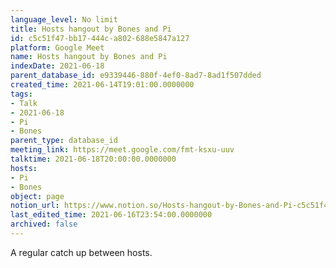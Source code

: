 ```yaml
---
language_level: No limit
title: Hosts hangout by Bones and Pi
id: c5c51f47-bb17-444c-a802-688e5847a127
platform: Google Meet
name: Hosts hangout by Bones and Pi
indexDate: 2021-06-18
parent_database_id: e9339446-880f-4ef0-8ad7-8ad1f507dded
created_time: 2021-06-14T19:01:00.0000000
tags:
- Talk
- 2021-06-18
- Pi
- Bones
parent_type: database_id
meeting_link: https://meet.google.com/fmt-ksxu-uuv
talktime: 2021-06-18T20:00:00.0000000
hosts:
- Pi
- Bones
object: page
notion_url: https://www.notion.so/Hosts-hangout-by-Bones-and-Pi-c5c51f47bb17444ca802688e5847a127
last_edited_time: 2021-06-16T23:54:00.0000000
archived: false
---
```


A regular catch up between hosts.


